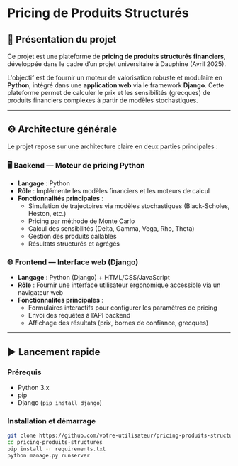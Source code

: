 # Pricing de Produits Structurés

## 📖 Présentation du projet

Ce projet est une plateforme de **pricing de produits structurés financiers**, développée dans le cadre d’un projet universitaire à Dauphine (Avril 2025).

L'objectif est de fournir un moteur de valorisation robuste et modulaire en **Python**, intégré dans une **application web** via le framework **Django**. Cette plateforme permet de calculer le prix et les sensibilités (grecques) de produits financiers complexes à partir de modèles stochastiques.

---

## ⚙️ Architecture générale

Le projet repose sur une architecture claire en deux parties principales :

### 🖥️ Backend — Moteur de pricing Python
- **Langage** : Python
- **Rôle** : Implémente les modèles financiers et les moteurs de calcul
- **Fonctionnalités principales** :
  - Simulation de trajectoires via modèles stochastiques (Black-Scholes, Heston, etc.)
  - Pricing par méthode de Monte Carlo
  - Calcul des sensibilités (Delta, Gamma, Vega, Rho, Theta)
  - Gestion des produits callables
  - Résultats structurés et agrégés

### 🌐 Frontend — Interface web (Django)
- **Langage** : Python (Django) + HTML/CSS/JavaScript
- **Rôle** : Fournir une interface utilisateur ergonomique accessible via un navigateur web
- **Fonctionnalités principales** :
  - Formulaires interactifs pour configurer les paramètres de pricing
  - Envoi des requêtes à l’API backend
  - Affichage des résultats (prix, bornes de confiance, grecques)

---

## ▶️ Lancement rapide

### Prérequis
- Python 3.x
- pip
- Django (`pip install django`)

### Installation et démarrage

```bash
git clone https://github.com/votre-utilisateur/pricing-produits-structures.git
cd pricing-produits-structures
pip install -r requirements.txt
python manage.py runserver

